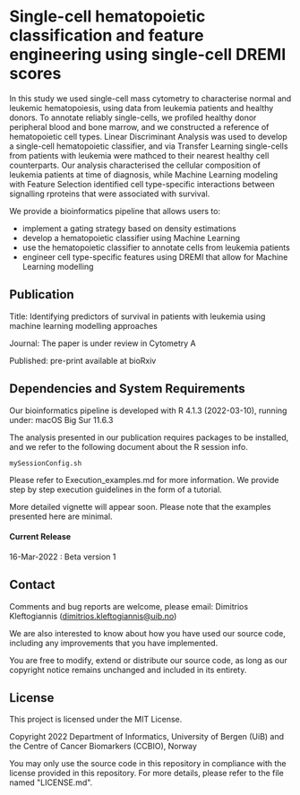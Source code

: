 # Single-cell hematopoietic classification and feature engineering using single-cell DREMI scores 

In this study we used single-cell mass cytometry to characterise normal and leukemic hematopoiesis, using data from leukemia patients and  healthy donors. To annotate reliably single-cells, we profiled healthy donor peripheral blood and bone marrow, and we constructed a reference of hematopoietic cell types. Linear Discriminant Analysis was used to develop a single-cell hematopoietic classifier, and via Transfer Learning single-cells from patients with leukemia were mathced to their nearest healthy cell counterparts. Our analysis characterised the cellular composition of leukemia patients at time of diagnosis, while Machine Learning modeling with Feature Selection identified cell type-specific interactions between signalling rproteins that were associated with survival. 

We provide a bioinformatics pipeline that allows users to:
- implement a gating strategy based on density estimations
- develop a hematopoietic classifier using Machine Learning
- use the hematopoietic classifier to annotate cells from leukemia patients   
- engineer cell type-specific features using DREMI that allow for Machine Learning modelling

## Publication

Title: Identifying predictors of survival in patients with leukemia using machine learning modelling approaches

Journal: The paper is under review in Cytometry A

Published: pre-print available at bioRxiv 

## Dependencies and System Requirements

Our bioinformatics pipeline is developed with R 4.1.3 (2022-03-10), running under: macOS Big Sur 11.6.3 

The analysis presented in our publication requires packages to be installed, and we refer to the following document about the R session info.

```
mySessionConfig.sh
```

Please refer to Execution_examples.md for more information. We provide step by step execution guidelines in the form of a tutorial.

More detailed vignette will appear soon. Please note that the examples presented here are minimal. 


#### Current Release

16-Mar-2022 : Beta version 1

## Contact

Comments and bug reports are welcome, please email: Dimitrios Kleftogiannis (dimitrios.kleftogiannis@uib.no)

We are also interested to know about how you have used our source code, including any improvements that you have implemented.
 
You are free to modify, extend or distribute our source code, as long as our copyright notice remains unchanged and included in its entirety. 

## License

This project is licensed under the MIT License.

Copyright 2022 Department of Informatics, University of Bergen (UiB) and the Centre of Cancer Biomarkers (CCBIO), Norway

You may only use the source code in this repository in compliance with the license provided in this repository. For more details, please refer to the file named "LICENSE.md".
